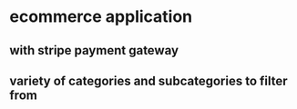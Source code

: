 # ecommerce application
## with stripe payment gateway
## variety of categories and subcategories to filter from
